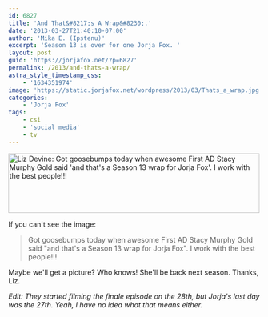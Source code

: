 ```yaml
---
id: 6827
title: 'And That&#8217;s A Wrap&#8230;.'
date: '2013-03-27T21:40:10-07:00'
author: 'Mika E. (Ipstenu)'
excerpt: 'Season 13 is over for one Jorja Fox. '
layout: post
guid: 'https://jorjafox.net/?p=6827'
permalink: /2013/and-thats-a-wrap/
astra_style_timestamp_css:
    - '1634351974'
image: 'https://static.jorjafox.net/wordpress/2013/03/Thats_a_wrap.jpg'
categories:
    - 'Jorja Fox'
tags:
    - csi
    - 'social media'
    - tv
---
```


<a href="//static.jorjafox.net/wordpress/2013/03/Screen-Shot-2013-03-27-at-27-Mar-9.12.44-PM.png"><img class="aligncenter size-full wp-image-6828" alt="Liz Devine: Got goosebumps today when awesome First AD Stacy Murphy Gold said 'and that's a Season 13 wrap for Jorja Fox'. I work with the best people!!!" src="//static.jorjafox.net/wordpress/2013/03/Screen-Shot-2013-03-27-at-27-Mar-9.12.44-PM.png" width="502" height="119" /></a>

If you can't see the image:
<blockquote>Got goosebumps today when awesome First AD Stacy Murphy Gold said "and that's a Season 13 wrap for Jorja Fox". I work with the best people!!!</blockquote>
Maybe we'll get a picture? Who knows! She'll be back next season. Thanks, Liz.

<em>Edit: They started filming the finale episode on the 28th, but Jorja's last day was the 27th. Yeah, I have no idea what that means either.</em>